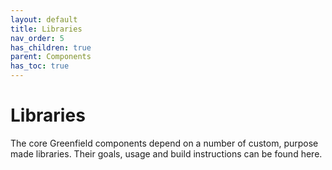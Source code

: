 ```yaml
---
layout: default
title: Libraries
nav_order: 5
has_children: true
parent: Components
has_toc: true
---
```


Libraries
=========

The core Greenfield components depend on a number of custom, purpose made libraries.
Their goals, usage and build instructions can be found here.